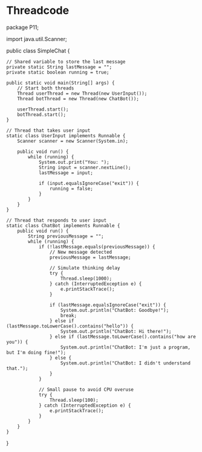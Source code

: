 # Threadcode
package P11;

import java.util.Scanner;

public class SimpleChat {

    // Shared variable to store the last message
    private static String lastMessage = "";
    private static boolean running = true;

    public static void main(String[] args) {
        // Start both threads
        Thread userThread = new Thread(new UserInput());
        Thread botThread = new Thread(new ChatBot());

        userThread.start();
        botThread.start();
    }

    // Thread that takes user input
    static class UserInput implements Runnable {
        Scanner scanner = new Scanner(System.in);

        public void run() {
            while (running) {
                System.out.print("You: ");
                String input = scanner.nextLine();
                lastMessage = input;

                if (input.equalsIgnoreCase("exit")) {
                    running = false;
                }
            }
        }
    }

    // Thread that responds to user input
    static class ChatBot implements Runnable {
        public void run() {
            String previousMessage = "";
            while (running) {
                if (!lastMessage.equals(previousMessage)) {
                    // New message detected
                    previousMessage = lastMessage;

                    // Simulate thinking delay
                    try {
                        Thread.sleep(1000);
                    } catch (InterruptedException e) {
                        e.printStackTrace();
                    }

                    if (lastMessage.equalsIgnoreCase("exit")) {
                        System.out.println("ChatBot: Goodbye!");
                        break;
                    } else if (lastMessage.toLowerCase().contains("hello")) {
                        System.out.println("ChatBot: Hi there!");
                    } else if (lastMessage.toLowerCase().contains("how are you")) {
                        System.out.println("ChatBot: I'm just a program, but I'm doing fine!");
                    } else {
                        System.out.println("ChatBot: I didn't understand that.");
                    }
                }

                // Small pause to avoid CPU overuse
                try {
                    Thread.sleep(100);
                } catch (InterruptedException e) {
                    e.printStackTrace();
                }
            }
        }
    }
}
